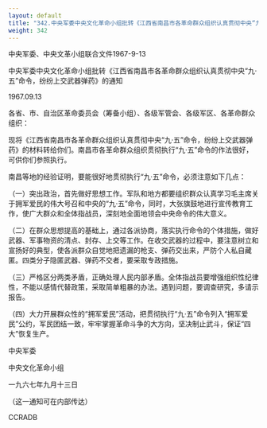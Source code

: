 ```yaml
---
layout: default
title: "342.中央军委中央文化革命小组批转《江西省南昌市各革命群众组织认真贯彻中央“九·五”命令，纷纷上交武器弹药》的通知"
weight: 342
---
```


中央军委、中央文革小组联合文件1967-9-13

中央军委中央文化革命小组批转《江西省南昌市各革命群众组织认真贯彻中央“九·五”命令，纷纷上交武器弹药》的通知

1967.09.13

各省、市、自治区革命委员会（筹备小组）、各级军管会、各级军区、各革命群众组织：

现将《江西省南昌市各革命群众组织认真贯彻中央“九·五”命令，纷纷上交武器弹药》的材料转给你们。南昌市各革命群众组织贯彻执行“九·五”命令的作法很好，可供你们参照执行。

南昌等地的经验证明，要能很好地贯彻执行“九·五”命令，必须注意如下几点：

（一）突出政治，首先做好思想工作。军队和地方都要组织群众认真学习毛主席关于拥军爱民的伟大号召和中央的“九·五”命令，同时，大张旗鼓地进行宣传教育工作，使广大群众和全体指战员，深刻地全面地领会中央命令的伟大意义。

（二）在群众思想提高的基础上，通过各派协商，落实执行命令的个体措施，做好武器、军事物资的清点、封存、上交等工作。在收交武器的过程中，要注意树立和宣扬好的典型，使各派群众自觉地把遗漏的枪支、弹药交出来，严防个人私自藏匿。四类分子隐匿武器、弹药不交者，要采取专政措施。

（三）严格区分两类矛盾，正确处理人民内部矛盾。全体指战员要增强组织性纪律性，不能以感情代替政策，采取简单粗暴的办法。遇到问题，要调查研究，多请示报告。

（四）大力开展群众性的“拥军爱民”活动，把贯彻执行“九·五”命令列入“拥军爱民”公约，军民团结一致，牢牢掌握革命斗争的大方向，坚决制止武斗，保证“四大”恢复生产。

中央军委

中央文化革命小组

一九六七年九月十三日

（这一通知可在内部传达）

CCRADB

